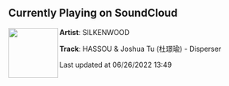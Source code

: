 ## Currently Playing on SoundCloud

[<img align="left" width="100" src="https://i1.sndcdn.com/artworks-s85NUFuDdRfET7EI-OygEFQ-t500x500.jpg">](https://soundcloud.com/wearesilkenwood/joshua-tu-x-hassou)

**Artist**: SILKENWOOD 

**Track**: HASSOU & Joshua Tu (杜璟瑜) - Disperser

Last updated at 06/26/2022 13:49
